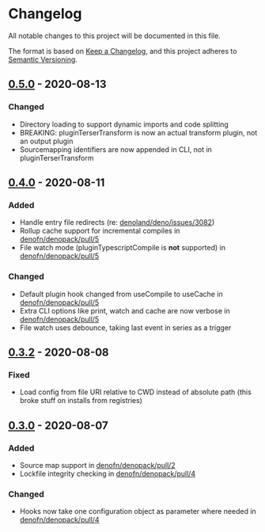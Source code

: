 # Changelog

All notable changes to this project will be documented in this file.

The format is based on [Keep a Changelog](https://keepachangelog.com/en/1.0.0/),
and this project adheres to [Semantic Versioning](https://semver.org/spec/v2.0.0.html).

## [0.5.0](https://github.com/denofn/denopack/compare/0.4.0..0.5.0) - 2020-08-13

### Changed

- Directory loading to support dynamic imports and code splitting
- BREAKING: pluginTerserTransform is now an actual transform plugin, not an output plugin
- Sourcemapping identifiers are now appended in CLI, not in pluginTerserTransform

## [0.4.0](https://github.com/denofn/denopack/compare/0.3.2..0.4.0) - 2020-08-11

### Added

- Handle entry file redirects (re: [denoland/deno/issues/3082](https://github.com/denoland/deno/issues/3082))
- Rollup cache support for incremental compiles in [denofn/denopack/pull/5](https://github.com/denofn/denopack/pull/5)
- File watch mode (pluginTypescriptCompile is **not** supported) in [denofn/denopack/pull/5](https://github.com/denofn/denopack/pull/5)

### Changed

- Default plugin hook changed from useCompile to useCache in [denofn/denopack/pull/5](https://github.com/denofn/denopack/pull/5)
- Extra CLI options like print, watch and cache are now verbose in [denofn/denopack/pull/5](https://github.com/denofn/denopack/pull/5)
- File watch uses debounce, taking last event in series as a trigger

## [0.3.2](https://github.com/denofn/denopack/compare/0.3.0..0.3.2) - 2020-08-08

### Fixed

- Load config from file URI relative to CWD instead of absolute path (this broke stuff on installs from registries)

## [0.3.0](https://github.com/denofn/denopack/compare/0.2.0..0.3.0) - 2020-08-07

### Added

- Source map support in [denofn/denopack/pull/2](https://github.com/denofn/denopack/pull/2)
- Lockfile integrity checking in [denofn/denopack/pull/4](https://github.com/denofn/denopack/pull/4)

### Changed

- Hooks now take one configuration object as parameter where needed in [denofn/denopack/pull/4](https://github.com/denofn/denopack/pull/4)
